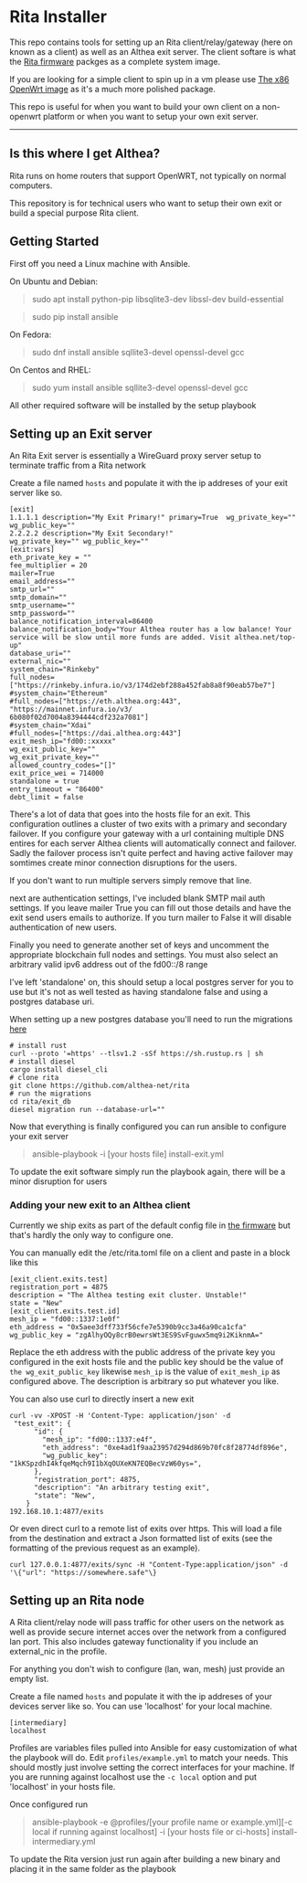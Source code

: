 # Rita Installer

This repo contains tools for setting up an Rita client/relay/gateway (here on known as a client)
as well as an Althea exit server. The client softare is what the [Rita firmware](https://github.com/althea-net/rita-firmware) packges as a complete system image.

If you are looking for a simple client to spin up in a vm please use [The x86 OpenWrt image](https://github.com/althea-net/rita-firmware/releases/) as it's a much more polished package.

This repo is useful for when you want to build your own client on a non-openwrt platform or when
you want to setup your own exit server.

---

## Is this where I get Althea?

Rita runs on home routers that support OpenWRT, not typically on normal computers. 

This repository is for technical users who want to setup their own exit or build a special purpose
Rita client.

## Getting Started

First off you need a Linux machine with Ansible.

On Ubuntu and Debian:

> sudo apt install python-pip libsqlite3-dev libssl-dev build-essential

> sudo pip install ansible

On Fedora:

> sudo dnf install ansible sqllite3-devel openssl-devel gcc

On Centos and RHEL:

> sudo yum install ansible sqllite3-devel openssl-devel gcc

All other required software will be installed by the setup playbook

## Setting up an Exit server

An Rita Exit server is essentially a WireGuard proxy server setup to terminate traffic from a Rita network

Create a file named `hosts` and populate it with the ip addreses
of your exit server like so.

```
[exit]
1.1.1.1 description="My Exit Primary!" primary=True  wg_private_key="" wg_public_key=""
2.2.2.2 description="My Exit Secondary!"               wg_private_key="" wg_public_key=""
[exit:vars]
eth_private_key = ""
fee_multiplier = 20
mailer=True
email_address=""
smtp_url=""
smtp_domain=""
smtp_username=""
smtp_password=""
balance_notification_interval=86400
balance_notification_body="Your Althea router has a low balance! Your service will be slow until more funds are added. Visit althea.net/top-up"
database_uri=""
external_nic=""
system_chain="Rinkeby"
full_nodes=["https://rinkeby.infura.io/v3/174d2ebf288a452fab8a8f90eab57be7"]
#system_chain="Ethereum"
#full_nodes=["https://eth.althea.org:443", "https://mainnet.infura.io/v3/
6b080f02d7004a8394444cdf232a7081"]
#system_chain="Xdai"
#full_nodes=["https://dai.althea.org:443"]
exit_mesh_ip="fd00::xxxxx"
wg_exit_public_key=""
wg_exit_private_key=""
allowed_country_codes="[]"
exit_price_wei = 714000
standalone = true
entry_timeout = "86400"
debt_limit = false
```

There's a lot of data that goes into the hosts file for an exit. This configuration outlines
a cluster of two exits with a primary and secondary failover. If you configure your gateway with
a url containing multiple DNS entires for each server Althea clients will automatically connect and failover. Sadly the failover process isn't quite perfect and having active failover may somtimes create minor connection disruptions for the users.

If you don't want to run multiple servers simply remove that line.

next are authentication settings, I've included blank SMTP mail auth settings. If you leave mailer
True you can fill out those details and have the exit send users emails to authorize. If you turn
mailer to False it will disable authentication of new users.

Finally you need to generate another set of keys and uncomment the appropriate blockchain full nodes and settings. You must also select an arbitrary valid ipv6 address out of the fd00::/8 range

I've left 'standalone' on, this should setup a local postgres server for you to use but it's not as well tested as having standalone false and using a postgres database uri.

When setting up a new postgres database you'll need to run the migrations [here](https://github.com/althea-net/rita/tree/master/exit_db)

```
# install rust
curl --proto '=https' --tlsv1.2 -sSf https://sh.rustup.rs | sh
# install diesel
cargo install diesel_cli
# clone rita
git clone https://github.com/althea-net/rita
# run the migrations
cd rita/exit_db
diesel migration run --database-url=""
```

Now that everything is finally configured you can run ansible to configure your exit server

> ansible-playbook -i \[your hosts file] install-exit.yml

To update the exit software simply run the playbook again, there will be a minor disruption
for users

### Adding your new exit to an Althea client

Currently we ship exits as part of the default config file in [the firmware](https://github.com/althea-net/rita-firmware/blob/master/roles/build-config/templates/rita.toml.j2#L29) but that's
hardly the only way to configure one.

You can manually edit the /etc/rita.toml file on a client and paste in a block like this

```
[exit_client.exits.test]
registration_port = 4875
description = "The Althea testing exit cluster. Unstable!"
state = "New"
[exit_client.exits.test.id]
mesh_ip = "fd00::1337:1e0f"
eth_address = "0x5aee3dff733f56cfe7e5390b9cc3a46a90ca1cfa"
wg_public_key = "zgAlhyOQy8crB0ewrsWt3ES9SvFguwx5mq9i2KiknmA="
```

Replace the eth address with the public address of the private key you configured in the exit hosts file and the public key should be the value of `the wg_exit_public_key` likewise `mesh_ip`
is the value of `exit_mesh_ip` as configured above. The description is arbitrary so put whatever you like.

You can also use curl to directly insert a new exit

```
curl -vv -XPOST -H 'Content-Type: application/json' -d
 "test_exit": {
      "id": {
        "mesh_ip": "fd00::1337:e4f",
        "eth_address": "0xe4ad1f9aa23957d294d869b70fc8f28774df896e",
        "wg_public_key": "1kKSpzdhI4kfqeMqch9I1bXqOUXeKN7EQBecVzW60ys=",
      },
      "registration_port": 4875,
      "description": "An arbitrary testing exit",
      "state": "New",
    }
192.168.10.1:4877/exits
```

Or even direct curl to a remote list of exits over https. This will load a file from the
destination and extract a Json formatted list of exits (see the formatting of the previous request as an example).

```
curl 127.0.0.1:4877/exits/sync -H "Content-Type:application/json" -d '\{"url": "https://somewhere.safe"\}
```

## Setting up an Rita node

A Rita client/relay node will pass traffic for other users on the network
as well as provide secure internet acces over the network from a configured lan
port. This also includes gateway functionality if you include an external_nic
in the profile.

For anything you don't wish to configure (lan, wan, mesh) just provide an empty list.

Create a file named `hosts` and populate it with the ip addreses
of your devices server like so. You can use 'localhost' for your local machine.

```
[intermediary]
localhost
```

Profiles are variables files pulled into Ansible for easy customization of what
the playbook will do. Edit `profiles/example.yml` to match your needs. This should
mostly just involve setting the correct interfaces for your machine. If you are
running against localhost use the `-c local` option and put 'localhost' in your
hosts file.

Once configured run

> ansible-playbook -e @profiles/[your profile name or example.yml][-c local if running against localhost] -i [your hosts file or ci-hosts] install-intermediary.yml

To update the Rita version just run again after building a new binary and placing
it in the same folder as the playbook
